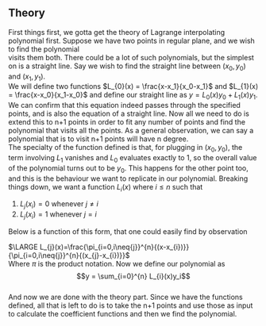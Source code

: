 ## Theory  
First things first, we gotta get the theory of Lagrange interpolating polynomial first. Suppose we have two points in regular plane, and we wish to find the polynomial  
visits them both. There could be a lot of such polynomials, but the simplest on is a straight line. Say we wish to find the straight line between $(x_0,y_0)$ and $(x_1,y_1)$.  
We will define two functions $L_{0}(x) = \frac{x-x_1}{x_0-x_1}$ and $L_{1}(x) = \frac{x-x_0}{x_1-x_0}$ and define our straight line as $y = L_{0}(x)y_{0}+L_{1}(x)y_{1}$.  
We can confirm that this equation indeed passes through the specified points, and is also the equation of a straight line. Now all we need to do is extend this to n+1 points in order to fit any number of points and find the polynomial that visits all the points. As a general observation, we can say a polynomial that is to visit n+1 points will have n degree.  
The specialty of the function defined is that, for plugging in $(x_0,y_0)$, the term involving $L_{1}$ vanishes and $L_{0}$ evaluates exactly to 1, so the overall value of the polynomial turns out to be $y_{0}$. This happens for the other point too, and this is the behaviour we want to replicate in our polynomial. Breaking things down, we want a function $L_{i}(x)$ where $i\leq{n}$ such that  
1. $L_{j}(x_{i}) = 0$ whenever $j\neq{i}$  
2. $L_{j}(x_{i}) = 1$ whenever $j={i}$  


Below is a function of this form, that one could easily find by observation     

$\LARGE L_{j}(x)=\frac{\pi_{i=0,i\neq{j}}^{n}{(x-x_{i})}}{\pi_{i=0,i\neq{j}}^{n}{(x_{j}-x_{i})}}$  
Where $\pi$ is the product notation. Now we define our polynomial as $$y = \sum_{i=0}^{n} L_{i}(x)y_i$$  
And now we are done with the theory part. Since we have the functions defined, all that is left to do is to take the n+1 points and use those as input to calculate the coefficient functions and then we find the polynomial.
